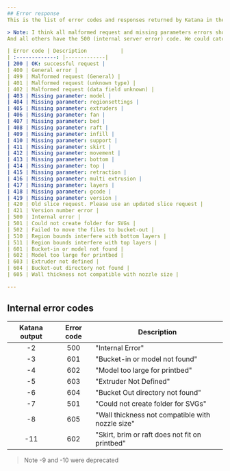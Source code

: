 ```yaml
---
## Error response
This is the list of error codes and responses returned by Katana in the Slice Logs.

> Note: I think all malformed request and missing parameters errors should have code 400 (Bad request)
And all others have the 500 (internal server error) code. We could catch a segmentation fault with the 520 error.

| Error code | Description           |
| :-------------: |-------------|
| 200 | OK: successful request |
| 400 | General error |  
| 499 | Malformed request (General) |  
| 401 | Malformed request (unknown type) |   
| 402 | Malformed request (data field unknown) |  
| 403 | Missing parameter: model |  
| 404 | Missing parameter: regionsettings |  
| 405 | Missing parameter: extruders |  
| 406 | Missing parameter: fan |  
| 407 | Missing parameter: bed |  
| 408 | Missing parameter: raft |  
| 409 | Missing parameter: infill |  
| 410 | Missing parameter: support |  
| 411 | Missing parameter: skirt |  
| 412 | Missing parameter: movement |  
| 413 | Missing parameter: bottom |  
| 414 | Missing parameter: top |  
| 415 | Missing parameter: retraction |  
| 416 | Missing parameter: multi extrusion |  
| 417 | Missing parameter: layers |  
| 418 | Missing parameter: gcode |  
| 419 | Missing parameter: version |  
| 420 | Old slice request. Please use an updated slice request |  
| 421 | Version number error |  
| 500 | Internal error |  
| 501 | Could not create folder for SVGs |  
| 502 | Failed to move the files to bucket-out |  
| 510 | Region bounds interfere with bottom layers |  
| 511 | Region bounds interfere with top layers |  
| 601 | Bucket-in or model not found |  
| 602 | Model too large for printbed |  
| 603 | Extruder not defined |  
| 604 | Bucket-out directory not found |  
| 605 | Wall thickness not compatible with nozzle size |

---
```

## Internal error codes
| Katana output | Error code | Description |
| :-----------: | :--------: | ------------|
| -2 | 500 | "Internal Error" |
| -3 | 601 | "Bucket-in or model not found" |
| -4 | 602 | "Model too large for printbed" |
| -5 | 603 | "Extruder Not Defined" |
| -6 | 604 | "Bucket Out directory not found" |
| -7 | 501 | "Could not create folder for SVGs" |
| -8 | 605 | "Wall thickness not compatible with nozzle size" |
| -11| 602 | "Skirt, brim or raft does not fit on printbed" |

> Note -9 and -10 were deprecated
